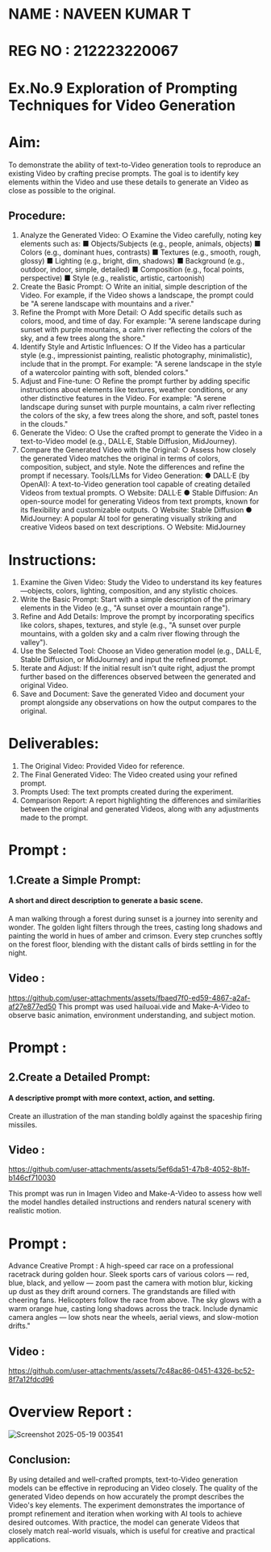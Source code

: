 # NAME : NAVEEN KUMAR T
# REG NO : 212223220067
# Ex.No.9 Exploration of Prompting Techniques for Video Generation

# Aim:
To demonstrate the ability of text-to-Video generation tools to reproduce an existing Video by crafting precise prompts. The goal is to identify key elements within the Video and use these details to generate an Video as close as possible to the original.
## Procedure:
1.	Analyze the Generated Video:
○	Examine the Video carefully, noting key elements such as:
■	Objects/Subjects (e.g., people, animals, objects)
■	Colors (e.g., dominant hues, contrasts)
■	Textures (e.g., smooth, rough, glossy)
■	Lighting (e.g., bright, dim, shadows)
■	Background (e.g., outdoor, indoor, simple, detailed)
■	Composition (e.g., focal points, perspective)
■	Style (e.g., realistic, artistic, cartoonish)
2.	Create the Basic Prompt:
○	Write an initial, simple description of the Video. For example, if the Video shows a landscape, the prompt could be "A serene landscape with mountains and a river."
3.	Refine the Prompt with More Detail:
○	Add specific details such as colors, mood, and time of day. For example: "A serene landscape during sunset with purple mountains, a calm river reflecting the colors of the sky, and a few trees along the shore."
4.	Identify Style and Artistic Influences:
○	If the Video has a particular style (e.g., impressionist painting, realistic photography, minimalistic), include that in the prompt. For example: "A serene landscape in the style of a watercolor painting with soft, blended colors."
5.	Adjust and Fine-tune:
○	Refine the prompt further by adding specific instructions about elements like textures, weather conditions, or any other distinctive features in the Video. For example: "A serene landscape during sunset with purple mountains, a calm river reflecting the colors of the sky, a few trees along the shore, and soft, pastel tones in the clouds."
6.	Generate the Video:
○	Use the crafted prompt to generate the Video in a text-to-Video model (e.g., DALL·E, Stable Diffusion, MidJourney).
7.	Compare the Generated Video with the Original:
○	Assess how closely the generated Video matches the original in terms of colors, composition, subject, and style. Note the differences and refine the prompt if necessary.
Tools/LLMs for Video Generation:
●	DALL·E (by OpenAI): A text-to-Video generation tool capable of creating detailed Videos from textual prompts.
○	Website: DALL·E
●	Stable Diffusion: An open-source model for generating Videos from text prompts, known for its flexibility and customizable outputs.
○	Website: Stable Diffusion
●	MidJourney: A popular AI tool for generating visually striking and creative Videos based on text descriptions.
○	Website: MidJourney

# Instructions:
1.	Examine the Given Video: Study the Video to understand its key features—objects, colors, lighting, composition, and any stylistic choices.
2.	Write the Basic Prompt: Start with a simple description of the primary elements in the Video (e.g., "A sunset over a mountain range").
3.	Refine and Add Details: Improve the prompt by incorporating specifics like colors, shapes, textures, and style (e.g., "A sunset over purple mountains, with a golden sky and a calm river flowing through the valley").
4.	Use the Selected Tool: Choose an Video generation model (e.g., DALL·E, Stable Diffusion, or MidJourney) and input the refined prompt.
5.	Iterate and Adjust: If the initial result isn't quite right, adjust the prompt further based on the differences observed between the generated and original Video.
6.	Save and Document: Save the generated Video and document your prompt alongside any observations on how the output compares to the original.

# Deliverables:
1.	The Original Video: Provided Video for reference.
2.	The Final Generated Video: The Video created using your refined prompt.
3.	Prompts Used: The text prompts created during the experiment.
4.	Comparison Report: A report highlighting the differences and similarities between the original and generated Videos, along with any adjustments made to the prompt.

# Prompt :
## 1.Create a Simple Prompt:
#### A short and direct description to generate a basic scene.

A man walking through a forest during sunset is a journey into serenity and wonder. The golden light filters through the trees, casting long shadows and painting the world in hues of amber and crimson. Every step crunches softly on the forest floor, blending with the distant calls of birds settling in for the night.

## Video :

https://github.com/user-attachments/assets/fbaed7f0-ed59-4867-a2af-af27e877ed50
This prompt was used  hailuoai.vide and Make-A-Video to observe basic animation, environment understanding, and subject motion.
# Prompt :
## 2.Create a Detailed Prompt:
#### A descriptive prompt with more context, action, and setting.

Create an illustration of the man standing boldly against the spaceship firing missiles.

## Video :

https://github.com/user-attachments/assets/5ef6da51-47b8-4052-8b1f-b146cf710030

This prompt was run in Imagen Video and Make-A-Video to assess how well the model handles detailed instructions and renders natural scenery with realistic motion.


# Prompt : 
Advance Creative Prompt :
A high-speed car race on a professional racetrack during golden hour. Sleek sports cars of various colors — red, blue, black, and yellow — zoom past the camera with motion blur, kicking up dust as they drift around corners. The grandstands are filled with cheering fans. Helicopters follow the race from above. The sky glows with a warm orange hue, casting long shadows across the track. Include dynamic camera angles — low shots near the wheels, aerial views, and slow-motion drifts."
## Video :


https://github.com/user-attachments/assets/7c48ac86-0451-4326-bc52-8f7a12fdcd96

# Overview Report :
![Screenshot 2025-05-19 003541](https://github.com/user-attachments/assets/235ceefb-2bb7-4341-b9f3-5a84adfe39ac)



## Conclusion:
By using detailed and well-crafted prompts, text-to-Video generation models can be effective in reproducing an Video closely. The quality of the generated Video depends on how accurately the prompt describes the Video's key elements. The experiment demonstrates the importance of prompt refinement and iteration when working with AI tools to achieve desired outcomes. With practice, the model can generate Videos that closely match real-world visuals, which is useful for creative and practical applications.
